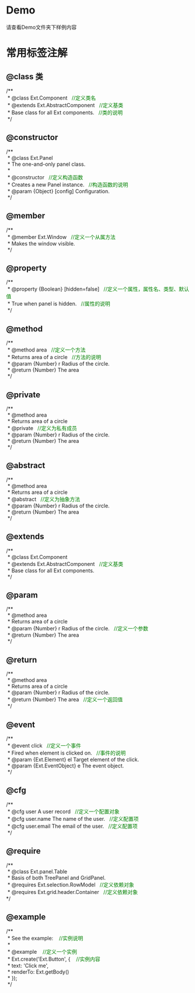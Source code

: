 # Demo
请查看Demo文件夹下样例内容
# 常用标签注解
## @class 类  
/**  
 &nbsp;* @class Ext.Component&nbsp;&nbsp; <font color=green>//定义类名</font>  
 &nbsp;* @extends Ext.AbstractComponent&nbsp;&nbsp; <font color=green>//定义基类</font>  
 &nbsp;* Base class for all Ext components.&nbsp;&nbsp; <font color=green>//类的说明</font>  
 &nbsp;*/
## @constructor
/**  
 &nbsp;* @class Ext.Panel  
 &nbsp;* The one-and-only panel class.  
 &nbsp;*  
 &nbsp;* @constructor&nbsp;&nbsp; <font color=green>//定义构造函数</font>  
 &nbsp;* Creates a new Panel instance.&nbsp;&nbsp; <font color=green>//构造函数的说明</font>  
 &nbsp;* @param {Object} [config] Configuration.  
 &nbsp;*/
## @member
/**  
 &nbsp;* @member Ext.Window&nbsp;&nbsp; <font color=green>//定义一个从属方法</font>   
 &nbsp;* Makes the window visible.  
 &nbsp;*/
## @property
/**  
 &nbsp;* @property {Boolean} [hidden=false]&nbsp;&nbsp; <font color=green>//定义一个属性，属性名、类型、默认值</font>   
 &nbsp;* True when panel is hidden.&nbsp;&nbsp; <font color=green>//属性的说明</font>  
 &nbsp;*/
## @method
/**  
 &nbsp;* @method area&nbsp;&nbsp; <font color=green>//定义一个方法</font>  
 &nbsp;* Returns area of a circle&nbsp;&nbsp; <font color=green>//方法的说明</font>  
 &nbsp;* @param {Number} r Radius of the circle.  
 &nbsp;* @return {Number} The area  
 &nbsp;*/
## @private
/**  
 &nbsp;* @method area  
 &nbsp;* Returns area of a circle   
 &nbsp;* @private&nbsp;&nbsp; <font color=green>//定义为私有成员</font>  
 &nbsp;* @param {Number} r Radius of the circle.  
 &nbsp;* @return {Number} The area  
 &nbsp;*/
## @abstract
/**  
 &nbsp;* @method area  
 &nbsp;* Returns area of a circle   
 &nbsp;* @abstract&nbsp;&nbsp; <font color=green>//定义为抽象方法</font>  
 &nbsp;* @param {Number} r Radius of the circle.  
 &nbsp;* @return {Number} The area  
 &nbsp;*/
## @extends
/**  
 &nbsp;* @class Ext.Component  
 &nbsp;* @extends Ext.AbstractComponent&nbsp;&nbsp; <font color=green>//定义基类</font>  
 &nbsp;* Base class for all Ext components.  
 &nbsp;*/
## @param
/**  
 &nbsp;* @method area  
 &nbsp;* Returns area of a circle  
 &nbsp;* @param {Number} r Radius of the circle.&nbsp;&nbsp; <font color=green>//定义一个参数</font>  
 &nbsp;* @return {Number} The area  
 &nbsp;*/
## @return
/**  
 &nbsp;* @method area  
 &nbsp;* Returns area of a circle  
 &nbsp;* @param {Number} r Radius of the circle.  
 &nbsp;* @return {Number} The area&nbsp;&nbsp; <font color=green>//定义一个返回值</font>  
 &nbsp;*/
## @event
/**  
 &nbsp;* @event click&nbsp;&nbsp; <font color=green>//定义一个事件</font>  
 &nbsp;* Fired when element is clicked on.&nbsp;&nbsp; <font color=green>//事件的说明</font>  
 &nbsp;* @param {Ext.Element} el Target element of the click.  
 &nbsp;* @param {Ext.EventObject} e The event object.  
 &nbsp;*/
## @cfg
/**  
 &nbsp;* @cfg user A user record&nbsp;&nbsp; <font color=green>//定义一个配置对象</font>  
 &nbsp;* @cfg user.name The name of the user.&nbsp;&nbsp; <font color=green>//定义配置项</font>  
 &nbsp;* @cfg user.email The email of the user.&nbsp;&nbsp; <font color=green>//定义配置项</font>  
 &nbsp;*/
## @require
/**  
 &nbsp;* @class Ext.panel.Table  
 &nbsp;* Basis of both TreePanel and GridPanel.  
 &nbsp;* @requires Ext.selection.RowModel&nbsp;&nbsp; <font color=green>//定义依赖对象</font>  
 &nbsp;* @requires Ext.grid.header.Container&nbsp;&nbsp; <font color=green>//定义依赖对象</font>  
 */
## @example
/**  
 &nbsp;* See the example:  &nbsp;&nbsp; <font color=green>//实例说明</font>  
 &nbsp;*  
 &nbsp;*     @example  &nbsp;&nbsp; <font color=green>//定义一个实例</font>  
 &nbsp;*     Ext.create('Ext.Button', {  &nbsp;&nbsp; <font color=green>//实例内容</font>  
 &nbsp;*         text: 'Click me',  
 &nbsp;*         renderTo: Ext.getBody()  
 &nbsp;*     });  
 &nbsp;*/  